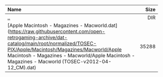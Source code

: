 |Name|Size|
|:---|---:|
|[..](../index.html)|DIR|
|[Apple Macintosh - Magazines - Macworld.dat](https://raw.githubusercontent.com/open-retrogaming-archive/dat-catalog/main/root/normalized/TOSEC-PIX/Apple/Macintosh/Magazines/Macworld/Apple Macintosh - Magazines - Macworld/Apple Macintosh - Magazines - Macworld (TOSEC-v2012-04-12_CM).dat)|35288|
